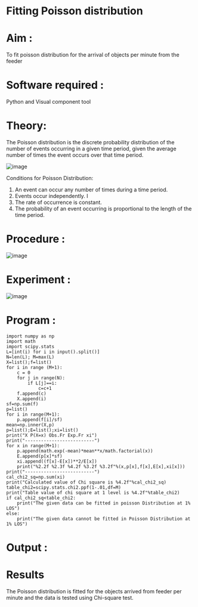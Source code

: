 # Fitting Poisson  distribution
# Aim : 

To fit poisson distribution for the arrival of objects per minute from the feeder

# Software required :  

Python and Visual component tool

# Theory:

The Poisson distribution is the discrete probability distribution of the number of events occurring in a given time period, given the average number of times the event occurs over that time period.

![image](https://user-images.githubusercontent.com/104613195/166248326-fd042076-8b0b-40c4-8b11-1d8e8fcb74db.png)

 Conditions for Poisson Distribution:

1. An event can occur any number of times during a time period.
2. Events occur independently. I
3. The rate of occurrence is constant.
4. The probability of an event occurring is proportional to the length of the time period. 
 
# Procedure :

![image](https://user-images.githubusercontent.com/104613195/166251988-d0c53205-6080-4f7b-ae4c-398178586637.png)

# Experiment :

![image](https://user-images.githubusercontent.com/103921593/230282876-f4a5afbf-cac1-4648-a1b0-c78840638a8e.png)

# Program :


    import numpy as np
    import math
    import scipy.stats
    L=[int(i) for i in input().split()]
    N=len(L); M=max(L) 
    X=list();f=list()
    for i in range (M+1):
        c = 0
        for j in range(N):
            if L[j]==i:
                c=c+1
        f.append(c)
        X.append(i)
    sf=np.sum(f)
    p=list()
    for i in range(M+1):
        p.append(f[i]/sf) 
    mean=np.inner(X,p)
    p=list();E=list();xi=list()
    print("X P(X=x) Obs.Fr Exp.Fr xi")
    print("--------------------------")
    for x in range(M+1):
        p.append(math.exp(-mean)*mean**x/math.factorial(x))
        E.append(p[x]*sf)
        xi.append((f[x]-E[x])**2/E[x])
        print("%2.2f %2.3f %4.2f %3.2f %3.2f"%(x,p[x],f[x],E[x],xi[x]))
    print("--------------------------")
    cal_chi2_sq=np.sum(xi)
    print("Calculated value of Chi square is %4.2f"%cal_chi2_sq)
    table_chi2=scipy.stats.chi2.ppf(1-.01,df=M)
    print("Table value of chi square at 1 level is %4.2f"%table_chi2)
    if cal_chi2_sq<table_chi2:
        print("The given data can be fitted in poisson Distribution at 1% LOS")
    else:
        print("The given data cannot be fitted in Poisson Distribution at 1% LOS")
 

 

# Output : 



# Results

The Poisson distribution is fitted for the objects arrived from feeder per minute and the data is tested using Chi-square test. 
 
